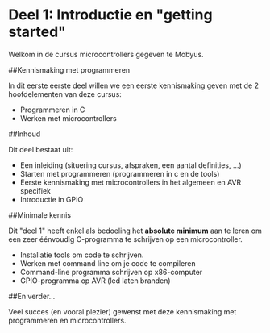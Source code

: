 # Deel 1: Introductie en "getting started"

Welkom in de cursus microcontrollers gegeven te Mobyus.

##Kennismaking met programmeren

In dit eerste eerste deel willen we een eerste kennismaking geven met de 2 hoofdelementen van deze cursus:

* Programmeren in C
* Werken met microcontrollers

##Inhoud

Dit deel bestaat uit:

* Een inleiding (situering cursus, afspraken, een aantal definities, ...)
* Starten met programmeren (programmeren in c en de tools)
* Eerste kennismaking met microcontrollers in het algemeen en AVR specifiek
* Introductie in GPIO

##Minimale kennis

Dit "deel 1" heeft enkel als bedoeling het **absolute minimum** aan te leren om een zeer éénvoudig C-programma te schrijven op een microcontroller.  

* Installatie tools om code te schrijven.
* Werken met command line om je code te compileren
* Command-line programma schrijven op x86-computer
* GPIO-programma op AVR (led laten branden)

##En verder...

Veel succes (en vooral plezier) gewenst met deze kennismaking met programmeren
en microcontrollers.
